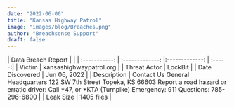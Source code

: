 ```yaml
---
date: "2022-06-06"
title: "Kansas Highway Patrol"
image: "images/blog/Breaches.png"
author: "Breachsense Support"
draft: false
---
```


| Data Breach Report         |              | 
| :-----------: | :-------------:   |:-------------:    | :-----:|
| Victim    | kansashighwaypatrol.org      | 
| Threat Actor    | LockBit      | 
| Date Discovered    | Jun 06, 2022      | 
| Description    | Contact Us General Headquarters 122 SW 7th Street Topeka, KS 66603 Report a road hazard or erratic driver: Call *47, or *KTA (Turnpike) Emergency: 911 Questions: 785-296-6800     | 
| Leak Size    | 1405 files      | 

